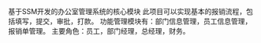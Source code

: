 基于SSM开发的办公室管理系统的核心模块
	此项目可以实现基本的报销流程，包括填写，提交，审批，打款。
	功能管理模块有：部门信息管理，员工信息管理，报销单管理。
	主要角色：员工，部门经理，总经理，财务。